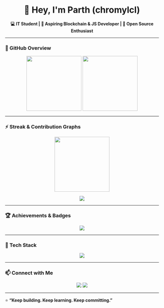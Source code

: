 <h1 align="center">👋 Hey, I'm Parth (chromylcl)</h1>

<p align="center">
  <b>💻 IT Student | 🚀 Aspiring Blockchain & JS Developer | 🌱 Open Source Enthusiast</b>
</p>

---

### 🌟 GitHub Overview

<p align="center">
  <img src="https://github-readme-stats.vercel.app/api?username=chromylcl&show_icons=true&theme=tokyonight&hide_border=true&count_private=true" height="180em"/>
  <img src="https://github-readme-stats.vercel.app/api/top-langs/?username=chromylcl&layout=compact&langs_count=8&theme=tokyonight&hide_border=true" height="180em"/>
</p>

---

### ⚡ Streak & Contribution Graphs

<p align="center">
  <img src="https://github-readme-streak-stats.herokuapp.com/?user=chromylcl&theme=tokyonight&hide_border=true" height="180em"/>
</p>

<p align="center">
  <img src="https://github-readme-activity-graph.vercel.app/graph?username=chromylcl&theme=tokyo-night&hide_border=true" />
</p>

---

### 🏆 Achievements & Badges

<p align="center">
  <img src="https://github-profile-trophy.vercel.app/?username=chromylcl&theme=tokyonight&row=1&no-frame=true&margin-w=15" />
</p>

---

### 🚧 Tech Stack

<p align="center">
  <img src="https://skillicons.dev/icons?i=c,cpp,python,js,html,css,nodejs,react,git,github" />
</p>

---

### 📫 Connect with Me

<p align="center">
  <a href="https://github.com/chromylcl"><img src="https://img.shields.io/badge/GitHub-100000?style=for-the-badge&logo=github&logoColor=white" /></a>
  <a href="https://linkedin.com/in/chromylcl"><img src="https://img.shields.io/badge/LinkedIn-0072b1?style=for-the-badge&logo=linkedin&logoColor=white" /></a>
</p>

---

⭐ **“Keep building. Keep learning. Keep committing.”**
